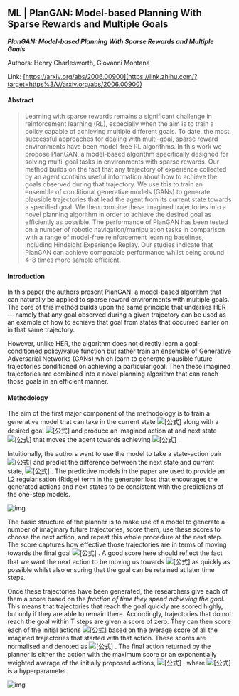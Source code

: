 ## ML | PlanGAN: Model-based Planning With Sparse Rewards and Multiple Goals

***PlanGAN: Model-based Planning With Sparse Rewards and Multiple Goals***

Authors: Henry Charlesworth, Giovanni Montana

Link: [https://arxiv.org/abs/2006.00900](https://link.zhihu.com/?target=https%3A//arxiv.org/abs/2006.00900)

#### Abstract

> Learning with sparse rewards remains a significant challenge in reinforcement learning (RL), especially when the aim is to train a policy capable of achieving multiple different goals. To date, the most successful approaches for dealing with multi-goal, sparse reward environments have been model-free RL algorithms. In this work we propose PlanGAN, a model-based algorithm specifically designed for solving multi-goal tasks in environments with sparse rewards. Our method builds on the fact that any trajectory of experience collected by an agent contains useful information about how to achieve the goals observed during that trajectory. We use this to train an ensemble of conditional generative models (GANs) to generate plausible trajectories that lead the agent from its current state towards a specified goal. We then combine these imagined trajectories into a novel planning algorithm in order to achieve the desired goal as efficiently as possible. The performance of PlanGAN has been tested on a number of robotic navigation/manipulation tasks in comparison with a range of model-free reinforcement learning baselines, including Hindsight Experience Replay. Our studies indicate that PlanGAN can achieve comparable performance whilst being around 4-8 times more sample efficient.

#### Introduction

In this paper the authors present PlanGAN, a model-based algorithm that can naturally be applied to sparse reward environments with multiple goals. The core of this method builds upon the same principle that underlies HER — namely that any goal observed during a given trajectory can be used as an example of how to achieve that goal from states that occurred earlier on in that same trajectory. 

However, unlike HER, the algorithm does not directly learn a goal-conditioned policy/value function but rather train an ensemble of Generative Adversarial Networks (GANs) which learn to generate plausible future trajectories conditioned on achieving a particular goal. Then these imagined trajectories are combined into a novel planning algorithm that can reach those goals in an efficient manner.

#### Methodology

The aim of the first major component of the methodology is to train a generative model that can take in the current state ![[公式]](https://www.zhihu.com/equation?tex=s_t) along with a desired goal ![[公式]](https://www.zhihu.com/equation?tex=g) and produce an imagined action at and next state ![[公式]](https://www.zhihu.com/equation?tex=s_%7Bt%2B1%7D) that moves the agent towards achieving ![[公式]](https://www.zhihu.com/equation?tex=g) .

Intuitionally, the authors want to use the model to take a state-action pair ![[公式]](https://www.zhihu.com/equation?tex=%28s_t%2C+a_t%29) and predict the difference between the next state and current state, ![[公式]](https://www.zhihu.com/equation?tex=s_%7Bt%2B1%7D-s_t) . The predictive models in the paper are used to provide an L2 regularisation (Ridge) term in the generator loss that encourages the generated actions and next states to be consistent with the predictions of the one-step models. 

![img](https://pic3.zhimg.com/80/v2-e428832189cfaff49e0b58d32a048efe_1440w.jpg)

The basic structure of the planner is to make use of a model to generate a number of imaginary future trajectories, score them, use these scores to choose the next action, and repeat this whole procedure at the next step. The score captures how effective those trajectories are in terms of moving towards the final goal ![[公式]](https://www.zhihu.com/equation?tex=g) . A good score here should reflect the fact that we want the next action to be moving us towards ![[公式]](https://www.zhihu.com/equation?tex=g) as quickly as possible whilst also ensuring that the goal can be retained at later time steps.

Once these trajectories have been generated, the researchers give each of them a score based on the *fraction of time they spend achieving the goal*. This means that trajectories that reach the goal quickly are scored highly, but only if they are able to remain there. Accordingly, trajectories that do not reach the goal within T steps are given a score of zero. They can then score each of the initial actions ![[公式]](https://www.zhihu.com/equation?tex=%28a%5Eq_t%29%5EQ_%7Bq%3D1%7D) based on the average score of all the imagined trajectories that started with that action. These scores are normalised and denoted as ![[公式]](https://www.zhihu.com/equation?tex=n_i) . The final action returned by the planner is either the action with the maximum score or an exponentially weighted average of the initially proposed actions, ![[公式]](https://www.zhihu.com/equation?tex=a_t%3D%5Cfrac%7B%5Csum_%7Bi%3D1%7D%5E%7BR%7D%7Be%5E%7B%5Calpha+n_i%7D%5Calpha_i%7D%7D%7B%5Csum_%7Bj%3D1%7D%5E%7BQ%7D%7Be%5E%7B%5Calpha+n_i%7D%7D%7D) , where ![[公式]](https://www.zhihu.com/equation?tex=%5Calpha%3E0) is a hyperparameter. 

![img](https://pic1.zhimg.com/80/v2-f6288903a114299b9de194b129be7598_1440w.jpg)